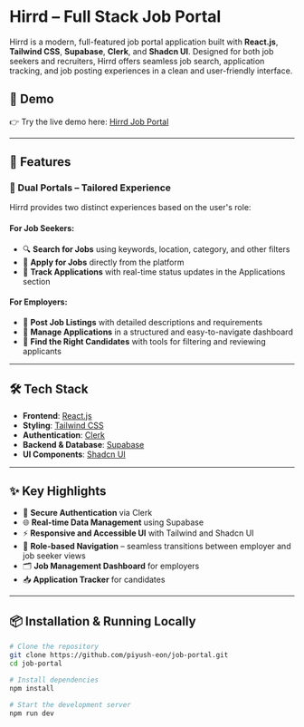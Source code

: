 # Hirrd – Full Stack Job Portal

Hirrd is a modern, full-featured job portal application built with **React.js**, **Tailwind CSS**, **Supabase**, **Clerk**, and **Shadcn UI**. Designed for both job seekers and recruiters, Hirrd offers seamless job search, application tracking, and job posting experiences in a clean and user-friendly interface.

## 🚀 Demo

👉 Try the live demo here: [Hirrd Job Portal](#)

---

## 🧩 Features

### 👤 Dual Portals – Tailored Experience

Hirrd provides two distinct experiences based on the user's role:

#### For Job Seekers:

- 🔍 **Search for Jobs** using keywords, location, category, and other filters
- 📝 **Apply for Jobs** directly from the platform
- 📌 **Track Applications** with real-time status updates in the Applications section

#### For Employers:

- 📢 **Post Job Listings** with detailed descriptions and requirements
- 🧾 **Manage Applications** in a structured and easy-to-navigate dashboard
- 🎯 **Find the Right Candidates** with tools for filtering and reviewing applicants

---

## 🛠️ Tech Stack

- **Frontend**: [React.js](https://reactjs.org/)
- **Styling**: [Tailwind CSS](https://tailwindcss.com/)
- **Authentication**: [Clerk](https://clerk.dev/)
- **Backend & Database**: [Supabase](https://supabase.com/)
- **UI Components**: [Shadcn UI](https://ui.shadcn.com/)

---

## ✨ Key Highlights

- 🔐 **Secure Authentication** via Clerk
- 🌐 **Real-time Data Management** using Supabase
- ⚡ **Responsive and Accessible UI** with Tailwind and Shadcn UI
- 🧭 **Role-based Navigation** – seamless transitions between employer and job seeker views
- 🗂️ **Job Management Dashboard** for employers
- 📥 **Application Tracker** for candidates

---

## 📦 Installation & Running Locally

```bash
# Clone the repository
git clone https://github.com/piyush-eon/job-portal.git
cd job-portal

# Install dependencies
npm install

# Start the development server
npm run dev
```
